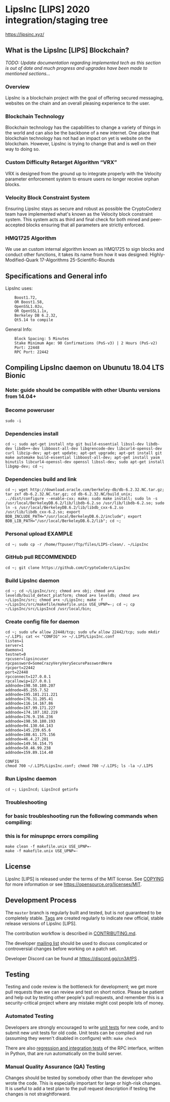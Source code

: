 LipsInc [LIPS] 2020 integration/staging tree
===============================================

https://lipsinc.xyz/

What is the LipsInc [LIPS] Blockchain?
------------------------------------
*TODO: Update documentation regarding implemented tech as this section is out of date and much progress and upgrades have been made to mentioned sections...*

### Overview
LipsInc is a blockchain project with the goal of offering secured messaging, websites on the chain and an overall pleasing experience to the user.

### Blockchain Technology
Blockchain technology has the capabilities to change a variety of things in the world and can also be the backbone of a new internet. One place that blockchain technology has not had an impact on yet is website on the blockchain. However, LipsInc is trying to change that and is well on their way to doing so.

### Custom Difficulty Retarget Algorithm “VRX”
VRX is designed from the ground up to integrate properly with the Velocity parameter enforcement system to ensure users no longer receive orphan blocks.

### Velocity Block Constraint System
Ensuring LipsInc stays as secure and robust as possible the CryptoCoderz team have implemented what's known as the Velocity block constraint system. This system acts as third and final check for both mined and peer-accepted blocks ensuring that all parameters are strictly enforced.

### HMQ1725 Algorithm
We use an custom internal algorithm known as HMQ1725 to sign blocks and conduct other functions, it takes its name from how it was designed: Highly-Modified-Quark 17-Algorithms 25-Scientific-Rounds

Specifications and General info
------------------
LipsInc uses:

		Boost1.72,
		OR Boost1.58,
		OpenSSL1.02u,
		OR OpenSSL1.1x,
		Berkeley DB 6.2.32,
		Qt5.14 to compile

General Info:


		Block Spacing: 5 Minutes
		Stake Minimum Age: 90 Confirmations (PoS-v3) | 2 Hours (PoS-v2)
		Port: 22448
		RPC Port: 22442

Compiling LipsInc daemon on Ubunutu 18.04 LTS Bionic
---------------------------
### Note: guide should be compatible with other Ubuntu versions from 14.04+

### Become poweruser
```
sudo -i
```

### Dependencies install
```
cd ~; sudo apt-get install ntp git build-essential libssl-dev libdb-dev libdb++-dev libboost-all-dev libqrencode-dev libcurl4-openssl-dev curl libzip-dev; apt-get update; apt-get upgrade; apt-get install git make automake build-essential libboost-all-dev; apt-get install yasm binutils libcurl4-openssl-dev openssl libssl-dev; sudo apt-get install libgmp-dev; cd ~;
```

### Dependencies build and link
```
cd ~; wget http://download.oracle.com/berkeley-db/db-6.2.32.NC.tar.gz; tar zxf db-6.2.32.NC.tar.gz; cd db-6.2.32.NC/build_unix; ../dist/configure --enable-cxx; make; sudo make install; sudo ln -s /usr/local/BerkeleyDB.6.2/lib/libdb-6.2.so /usr/lib/libdb-6.2.so; sudo ln -s /usr/local/BerkeleyDB.6.2/lib/libdb_cxx-6.2.so /usr/lib/libdb_cxx-6.2.so; export BDB_INCLUDE_PATH="/usr/local/BerkeleyDB.6.2/include"; export BDB_LIB_PATH="/usr/local/BerkeleyDB.6.2/lib"; cd ~;
```

### Personal upload EXAMPLE
```
cd ~; sudo cp -r /home/ftpuser/ftp/files/LIPS-clean/. ~/LipsInc
```

### GitHub pull RECOMMENDED
```
cd ~; git clone https://github.com/CryptoCoderz/LipsInc
```

### Build LipsInc daemon
```
cd ~; cd ~/LipsInc/src; chmod a+x obj; chmod a+x leveldb/build_detect_platform; chmod a+x leveldb; chmod a+x ~/LipsInc/src; chmod a+x ~/LipsInc; make -f ~/LipsInc/src/makefile/makefile.unix USE_UPNP=-; cd ~; cp ~/LipsInc/src/LipsIncd /usr/local/bin;
```

### Create config file for daemon
```
cd ~; sudo ufw allow 22448/tcp; sudo ufw allow 22442/tcp; sudo mkdir ~/.LIPS; cat << "CONFIG" >> ~/.LIPS/LipsInc.conf
listen=1
server=1
daemon=1
testnet=0
rpcuser=lipsincuser
rpcpassword=SomeCrazyVeryVerySecurePasswordHere
rpcport=22442
port=22448
rpcconnect=127.0.0.1
rpcallowip=127.0.0.1
addnode=198.50.180.207
addnode=85.255.7.52
addnode=195.181.211.221
addnode=176.31.205.41
addnode=116.14.167.86
addnode=167.99.171.227
addnode=174.107.102.219
addnode=176.9.156.236
addnode=198.50.180.193
addnode=94.130.64.143
addnode=145.239.65.6
addnode=108.61.175.156
addnode=46.4.27.201
addnode=149.56.154.75
addnode=50.46.99.238
addnode=159.89.114.40

CONFIG
chmod 700 ~/.LIPS/LipsInc.conf; chmod 700 ~/.LIPS; ls -la ~/.LIPS
```

### Run LipsInc daemon
```
cd ~; LipsIncd; LipsIncd getinfo
```

### Troubleshooting
### for basic troubleshooting run the following commands when compiling:
### this is for minupnpc errors compiling
```
make clean -f makefile.unix USE_UPNP=-
make -f makefile.unix USE_UPNP=-
```

License
-------

LipsInc [LIPS] is released under the terms of the MIT license. See [COPYING](COPYING) for more
information or see https://opensource.org/licenses/MIT.

Development Process
-------------------

The `master` branch is regularly built and tested, but is not guaranteed to be
completely stable. [Tags](https://github.com/CryptoCoderz/LipsInc/tags) are created
regularly to indicate new official, stable release versions of LipsInc [LIPS].

The contribution workflow is described in [CONTRIBUTING.md](CONTRIBUTING.md).

The developer [mailing list](https://lists.linuxfoundation.org/mailman/listinfo/bitcoin-dev)
should be used to discuss complicated or controversial changes before working
on a patch set.

Developer Discord can be found at https://discord.gg/cn3AfPS .

Testing
-------

Testing and code review is the bottleneck for development; we get more pull
requests than we can review and test on short notice. Please be patient and help out by testing
other people's pull requests, and remember this is a security-critical project where any mistake might cost people
lots of money.

### Automated Testing

Developers are strongly encouraged to write [unit tests](/doc/unit-tests.md) for new code, and to
submit new unit tests for old code. Unit tests can be compiled and run
(assuming they weren't disabled in configure) with: `make check`

There are also [regression and integration tests](/qa) of the RPC interface, written
in Python, that are run automatically on the build server.

### Manual Quality Assurance (QA) Testing

Changes should be tested by somebody other than the developer who wrote the
code. This is especially important for large or high-risk changes. It is useful
to add a test plan to the pull request description if testing the changes is
not straightforward.
